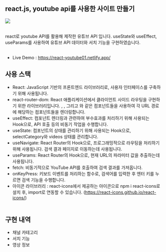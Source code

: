 ## react.js, youtube api를 사용한 사이트 만들기

<img src="https://raw.githubusercontent.com/ehcjswo/react-youtube01/main/src/assets/images/intro/gitImg01.jpg" />
<br><br>
 
react로 youtube API를 활용해 제작한 유튜브 API 입니다. useState와 useEffect, useParams를 사용하여 유튜브 API 데이터와 서치 기능을 구현하였습니다.
<br><br>

- Live Demo : https://react-youtube01.netlify.app/

## 사용 스택 
- React: JavaScript 기반의 프론트엔드 라이브러리로, 사용자 인터페이스를 구축하기 위해 사용됩니다.
- react-router-dom: React 애플리케이션에서 클라이언트 사이드 라우팅을 구현하기 위한 라이브러리입니다. , , 그리고 와 같은 컴포넌트들을 사용하여 각 URL 경로에 해당하는 컴포넌트들을 렌더링합니다.
- useEffect: 컴포넌트 렌더링과 관련하여 부수효과를 처리하기 위해 사용되는 Hook으로, API 호출 등의 비동기 작업을 수행합니다.
- useState: 컴포넌트의 상태를 관리하기 위해 사용되는 Hook으로, selectCategory와 videos 상태를 관리합니다.
- useNavigate: React Router의 Hook으로, 프로그래밍적으로 라우팅을 처리하기 위해 사용됩니다. 검색 결과 페이지로 이동하는데 사용됩니다.
- useParams: React Router의 Hook으로, 현재 URL의 파라미터 값을 추출하는데 사용됩니다.
- fetch: 비동기적으로 YouTube API를 호출하여 검색 결과를 가져옵니다.
- onKeyPress: 키보드 이벤트를 처리하는 함수로, 검색어를 입력한 후 엔터 키를 누르면 검색 기능을 수행합니다.
- 아이콘 라이브러리 : react-icons에서 제공하는 아이콘으로 npm i react-icons로 설치 후, import로 연동할 수 있습니다. (https://react-icons.github.io/react-icons/)
<br><br>

## 구현 내역

- 채널 카테고리
- 서치 기능
- 영상 정보
<br>
